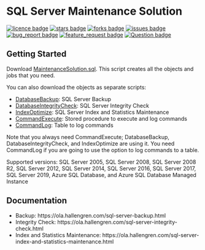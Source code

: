 # SQL Server Maintenance Solution
[![licence badge]][licence]
[![stars badge]][stars]
[![forks badge]][forks]
[![issues badge]][issues]
[![bug_report badge]][bug_report]
[![feature_request badge]][feature_request]
[![Question badge]][Question]

## Getting Started

Download [MaintenanceSolution.sql](/MaintenanceSolution.sql).
This script creates all the objects and jobs that you need.

You can also download the objects as separate scripts:
 - [DatabaseBackup](/DatabaseBackup.sql): SQL Server Backup
 - [DatabaseIntegrityCheck](/DatabaseIntegrityCheck.sql): SQL Server Integrity Check
 - [IndexOptimize](/IndexOptimize.sql): SQL Server Index and Statistics Maintenance
 - [CommandExecute](/CommandExecute.sql): Stored procedure to execute and log commands
 - [CommandLog](/CommandLog.sql): Table to log commands

Note that you always need CommandExecute; DatabaseBackup, DatabaseIntegrityCheck, and IndexOptimize are using it.
You need CommandLog if you are going to use the option to log commands to a table.

Supported versions: SQL Server 2005, SQL Server 2008, SQL Server 2008 R2, SQL Server 2012, SQL Server 2014, SQL Server 2016, SQL Server 2017, SQL Server 2019, Azure SQL Database, and Azure SQL Database Managed Instance

## Documentation

<ul>
<li>Backup: https://ola.hallengren.com/sql-server-backup.html</li>
<li>Integrity Check: https://ola.hallengren.com/sql-server-integrity-check.html</li>
<li>Index and Statistics Maintenance: https://ola.hallengren.com/sql-server-index-and-statistics-maintenance.html</li>
</ul>

[licence badge]:https://img.shields.io/badge/license-MIT-blue.svg
[stars badge]:https://img.shields.io/github/stars/olahallengren/sql-server-maintenance-solution.svg
[forks badge]:https://img.shields.io/github/forks/olahallengren/sql-server-maintenance-solution.svg
[issues badge]:https://img.shields.io/github/issues/olahallengren/sql-server-maintenance-solution.svg
[bug_report badge]:https://img.shields.io/github/issues/olahallengren/sql-server-maintenance-solution/bug_report.svg
[feature_request badge]:https://img.shields.io/github/issues/olahallengren/sql-server-maintenance-solution/feature_request.svg
[Question badge]:https://img.shields.io/github/issues/olahallengren/sql-server-maintenance-solution/Question.svg

[licence]:https://github.com/olahallengren/sql-server-maintenance-solution/blob/master/LICENSE
[stars]:https://github.com/olahallengren/sql-server-maintenance-solution/stargazers
[forks]:https://github.com/olahallengren/sql-server-maintenance-solution/network
[issues]:https://github.com/olahallengren/sql-server-maintenance-solution/issues
[bug_report]:https://github.com/olahallengren/sql-server-maintenance-solution/issues?q=is%3Aopen+is%3Aissue+label%3Abug_report
[feature_request]:https://github.com/olahallengren/sql-server-maintenance-solution/issues?q=is%3Aopen+is%3Aissue+label%3Afeature_request
[Question]:https://github.com/olahallengren/sql-server-maintenance-solution/issues?q=is%3Aopen+is%3Aissue+label%3AQuestion
